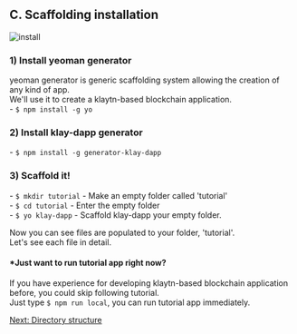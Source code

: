 ## C. Scaffolding installation
![install](https://github.com/nujabes403/generator-klay-dapp/blob/master/2install.gif?raw=true)

### 1) Install yeoman generator  
yeoman generator is generic scaffolding system allowing the creation of any kind of app.  
We'll use it to create a klaytn-based blockchain application.  
\- `$ npm install -g yo`

### 2) Install klay-dapp generator  
\- `$ npm install -g generator-klay-dapp`

### 3) Scaffold it!  
\- `$ mkdir tutorial` - Make an empty folder called 'tutorial'  
\- `$ cd tutorial` - Enter the empty folder  
\- `$ yo klay-dapp` - Scaffold klay-dapp your empty folder.  

Now you can see files are populated to your folder, 'tutorial'.  
Let's see each file in detail.

#### \*Just want to run tutorial app right now?
If you have experience for developing klaytn-based blockchain application before, you could skip following tutorial.  
Just type `$ npm run local`, you can run tutorial app immediately.

[Next: Directory structure](4-directory-structure.md)
